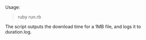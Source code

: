 Usage:

> ruby run.rb

The script outputs the download time for a 1MB file, and logs it to duration.log.
